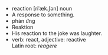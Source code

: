 - reaction	[riˈæk.ʃən]	noun	
- A response to something.
- phản ứng
- Reaktion
- His reaction to the joke was laughter.
- verb: react, adjective: reactive	
Latin root: *reagere*
